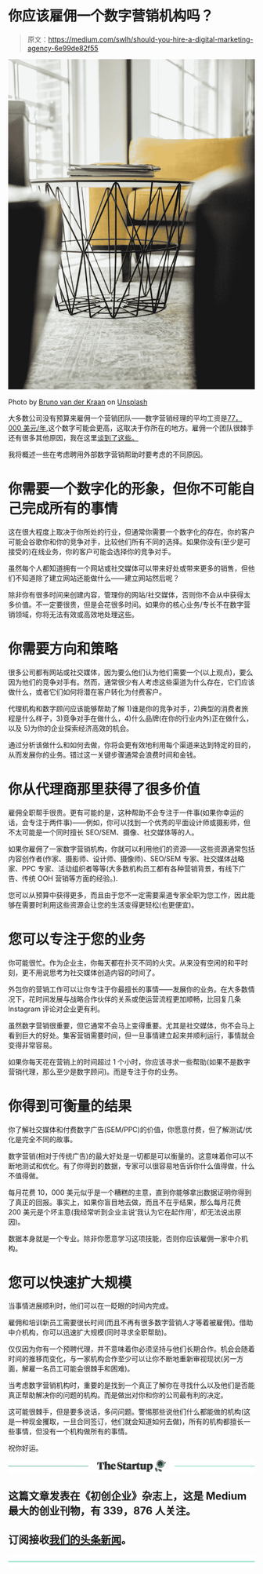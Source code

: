 # 你应该雇佣一个数字营销机构吗？

> 原文：<https://medium.com/swlh/should-you-hire-a-digital-marketing-agency-6e99de82f55>

![](img/22dc19a539e2656b5a10a2699b0cc25b.png)

Photo by [Bruno van der Kraan](https://unsplash.com/photos/hxkduwR6BuE?utm_source=unsplash&utm_medium=referral&utm_content=creditCopyText) on [Unsplash](https://unsplash.com/search/photos/agency-life?utm_source=unsplash&utm_medium=referral&utm_content=creditCopyText)

大多数公司没有预算来雇佣一个营销团队——数字营销经理的平均工资是[77，000 美元/年](https://www.glassdoor.com/Salaries/digital-marketing-manager-salary-SRCH_KO0,25.htm),这个数字可能会更高，这取决于你所在的地方。雇佣一个团队很棘手还有很多其他原因，我在这里[谈到了这些。](/swlh/hire-an-agency-or-hire-full-time-987f75232783)

我将概述一些在考虑聘用外部数字营销帮助时要考虑的不同原因。

# **你需要一个数字化的形象，但你不可能自己完成所有的事情**

这在很大程度上取决于你所处的行业，但通常你需要一个数字化的存在。你的客户可能会谷歌你和你的竞争对手，比较他们所有不同的选择。如果你没有(至少是可接受的)在线业务，你的客户可能会选择你的竞争对手。

虽然每个人都知道拥有一个网站或社交媒体可以带来好处或带来更多的销售，但他们不知道除了建立网站还能做什么——建立网站然后呢？

除非你有很多时间来创建内容，管理你的网站/社交媒体，否则你不会从中获得太多价值。不一定要很贵，但是会花很多时间。如果你的核心业务/专长不在数字营销领域，你将无法有效或高效地处理这些。

# 你需要方向和策略

很多公司都有网站或社交媒体，因为要么他们认为他们需要一个(以上观点)，要么因为他们的竞争对手有。然而，通常很少有人考虑这些渠道为什么存在，它们应该做什么，或者它们如何将潜在客户转化为付费客户。

代理机构和数字顾问应该能够帮助了解 1)谁是你的竞争对手，2)典型的消费者旅程是什么样子，3)竞争对手在做什么，4)什么品牌(在你的行业内外)正在做什么，以及 5)为你的企业探索经济高效的机会。

通过分析该做什么和如何去做，你将会更有效地利用每个渠道来达到特定的目的，从而发展你的业务。错过这一关键步骤通常会浪费时间和金钱。

# **你从代理商那里获得了很多价值**

雇佣全职帮手很贵。更有可能的是，这种帮助不会专注于一件事(如果你幸运的话，会专注于两件事)——例如，你可以找到一个优秀的平面设计师或摄影师，但不太可能是一个同时擅长 SEO/SEM、摄像、社交媒体等的人。

如果你雇佣了一家数字营销机构，你就可以利用他们的资源——这些资源通常包括内容创作者(作家、摄影师、设计师、摄像师)、SEO/SEM 专家、社交媒体战略家、PPC 专家、活动组织者等等(大多数机构员工都有各种营销背景，有线下广告、传统 OOH 营销等方面的经验。).

您可以从预算中获得更多，而且由于您不一定需要渠道专家全职为您工作，因此能够在需要时利用这些资源会让您的生活变得更轻松(也更便宜)。

# **您可以专注于您的业务**

你可能很忙。作为企业主，你每天都在扑灭不同的火灾。从来没有空闲的和平时刻，更不用说思考为社交媒体创造内容的时间了。

外包你的营销工作可以让你专注于你最擅长的事情——发展你的业务。在大多数情况下，花时间发展与战略合作伙伴的关系或使运营流程更加顺畅，比回复几条 Instagram 评论对企业更有利。

虽然数字营销很重要，但它通常不会马上变得重要。尤其是社交媒体，你不会马上看到巨大的好处。集客营销需要时间，但一旦事情建立起来并顺利运行，事情就会变得非常容易。

如果你每天花在营销上的时间超过 1 个小时，你应该寻求一些帮助(如果不是数字营销代理，那么至少是数字顾问)。而是专注于你的业务。

# **你得到可衡量的结果**

你了解社交媒体和付费数字广告(SEM/PPC)的价值，你愿意付费，但了解测试/优化是完全不同的故事。

数字营销(相对于传统广告)的最大好处是一切都是可以衡量的。这意味着你可以不断地测试和优化。有了你得到的数据，专家可以很容易地告诉你什么值得做，什么不值得做。

每月花费 10，000 美元似乎是一个糟糕的主意，直到你能够拿出数据证明你得到了真正的回报。事实上，如果你盲目地去做，而且不在乎结果，那么每月花费 200 美元是个坏主意(我经常听到企业主说‘我认为它在起作用’，却无法说出原因)。

数据本身就是一个专业。除非你愿意学习这项技能，否则你应该雇佣一家中介机构。

# **您可以快速扩大规模**

当事情进展顺利时，他们可以在一眨眼的时间内完成。

雇佣和培训新员工需要很长时间(而且不再有很多数字营销人才等着被雇佣)。借助中介机构，你可以迅速扩大规模(同时寻求全职帮助)。

仅仅因为你有一个预聘代理，并不意味着你必须坚持与他们长期合作。机会会随着时间的推移而变化，与一家机构合作至少可以让你不断地重新审视现状(另一方面，解雇一名员工可能会很棘手和困难)。

当考虑数字营销机构时，重要的是找到一个真正了解你在寻找什么以及他们是否能真正帮助解决你的问题的机构。而是做出对你和你的公司最有利的决定。

这可能很棘手，但是要多说话，多问问题。警惕那些说他们什么都能做的机构(这是一种现金攫取，一旦合同签订，他们就会知道如何去做)，所有的机构都擅长一些事情，但没有一个机构做所有的事情。

祝你好运。

[![](img/308a8d84fb9b2fab43d66c117fcc4bb4.png)](https://medium.com/swlh)

## 这篇文章发表在《初创企业》杂志上，这是 Medium 最大的创业刊物，有 339，876 人关注。

## 订阅接收[我们的头条新闻](http://growthsupply.com/the-startup-newsletter/)。

[![](img/b0164736ea17a63403e660de5dedf91a.png)](https://medium.com/swlh)